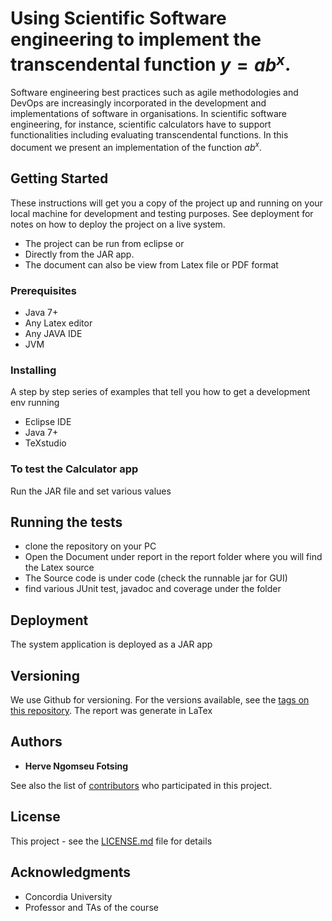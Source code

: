 # Using Scientific Software engineering to implement the transcendental function $y=ab^{x}$.

Software engineering best practices such as agile methodologies and DevOps are increasingly incorporated in the development and implementations of software in organisations. In scientific software engineering, for instance, scientific calculators have to support functionalities including evaluating transcendental functions. In this document we present an implementation of the function $ab^x$. 


## Getting Started

These instructions will get you a copy of the project up and running on your 
local machine for development and testing purposes. See deployment for notes on how to deploy the project on a live system.
*  The project can be run from eclipse or
*  Directly from the JAR app.
*  The document can also be view from Latex file or PDF format

### Prerequisites

* Java 7+
* Any Latex editor
* Any JAVA IDE
* JVM

### Installing

A step by step series of examples that tell you how to get a development env running

* Eclipse IDE
* Java 7+
* TeXstudio


### To test the Calculator app 
Run the JAR file and set various values

## Running the tests

* clone the repository on your PC
* Open the Document under report in the report folder where you will find the Latex source
* The Source code is under code (check the runnable jar for GUI)
* find various JUnit test, javadoc and coverage under the folder

## Deployment

The system application is deployed as a JAR app

## Versioning

We use Github for versioning. For the versions available, see the [tags on this repository](https://github.com/ngherve/Transcendental-function-scientific-software-engineering-project-SEON-6011-). 
The report was generate in LaTex

## Authors

* **Herve Ngomseu Fotsing** 

See also the list of [contributors](https://github.com/ngherve/Transcendental-function-scientific-software-engineering-project-SEON-6011-/contributors) who participated in this project.

## License

This project - see the [LICENSE.md](LICENSE.md) file for details

## Acknowledgments

* Concordia University
* Professor and TAs of the course
